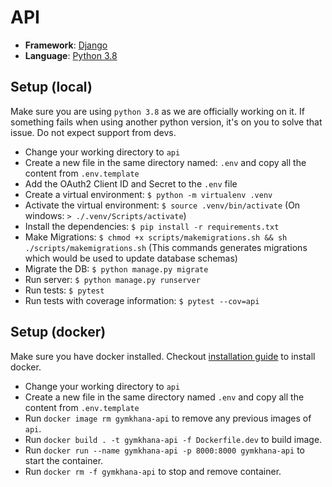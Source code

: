 # API

- **Framework**: [Django](https://www.djangoproject.com/)
- **Language**: [Python 3.8](https://www.python.org/)

## Setup (local)

Make sure you are using `python 3.8` as we are officially working on it. If something fails when using another python version, it's on you to solve that issue. Do not expect support from devs.

- Change your working directory to `api`
- Create a new file in the same directory named: `.env` and copy all the content from `.env.template`
- Add the OAuth2 Client ID and Secret to the `.env` file
- Create a virtual environment: `$ python -m virtualenv .venv`
- Activate the virtual environment: `$ source .venv/bin/activate` (On windows: `> ./.venv/Scripts/activate`)
- Install the dependencies: `$ pip install -r requirements.txt`
- Make Migrations: `$ chmod +x scripts/makemigrations.sh && sh ./scripts/makemigrations.sh` (This commands generates migrations which would be used to update database schemas)
- Migrate the DB: `$ python manage.py migrate`
- Run server: `$ python manage.py runserver`
- Run tests: `$ pytest`
- Run tests with coverage information: `$ pytest --cov=api`

## Setup (docker)

Make sure you have docker installed. Checkout [installation guide](https://docs.docker.com/get-docker/) to install docker.

- Change your working directory to `api`
- Create a new file in the same directory named `.env` and copy all the content from `.env.template`
- Run `docker image rm gymkhana-api` to remove any previous images of `api`.
- Run `docker build . -t gymkhana-api -f Dockerfile.dev` to build image.
- Run `docker run --name gymkhana-api -p 8000:8000 gymkhana-api` to start the container.
- Run `docker rm -f gymkhana-api` to stop and remove container.
